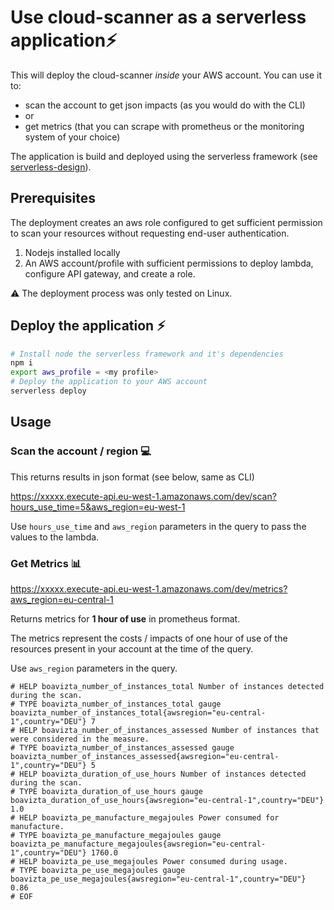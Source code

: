 # Use cloud-scanner as a serverless  application⚡

This will deploy the cloud-scanner _inside_ your AWS account. You can use it to: 

- scan the account to get json impacts (as you would do with the CLI)
- or
- get metrics (that you can scrape with prometheus or the monitoring system of your choice)

The application is build and deployed using the serverless framework (see [serverless-design](../reference/serverless-design.md)).

## Prerequisites

The deployment creates an aws role configured to get sufficient permission to scan your resources without requesting end-user authentication.

1. Nodejs installed locally
2. An AWS account/profile with sufficient permissions to deploy lambda, configure API gateway, and create a role.

⚠ The deployment process was only tested on Linux.

## Deploy the application ⚡

```sh
# Install node the serverless framework and it's dependencies
npm i
export aws_profile = <my profile>
# Deploy the application to your AWS account
serverless deploy
```

## Usage

### Scan the account / region 💻

This returns results in json format (see below, same as CLI)

https://xxxxx.execute-api.eu-west-1.amazonaws.com/dev/scan?hours_use_time=5&aws_region=eu-west-1

Use `hours_use_time` and `aws_region` parameters in the query to pass the values to the lambda.

### Get Metrics 📊

https://xxxxx.execute-api.eu-west-1.amazonaws.com/dev/metrics?aws_region=eu-central-1

Returns metrics for **1 hour of use** in prometheus format.

The metrics represent the costs / impacts of one hour of use of the resources present in your account at the time of the query.

Use `aws_region` parameters in the query.

```plaintext
# HELP boavizta_number_of_instances_total Number of instances detected during the scan.
# TYPE boavizta_number_of_instances_total gauge
boavizta_number_of_instances_total{awsregion="eu-central-1",country="DEU"} 7
# HELP boavizta_number_of_instances_assessed Number of instances that were considered in the measure.
# TYPE boavizta_number_of_instances_assessed gauge
boavizta_number_of_instances_assessed{awsregion="eu-central-1",country="DEU"} 5
# HELP boavizta_duration_of_use_hours Number of instances detected during the scan.
# TYPE boavizta_duration_of_use_hours gauge
boavizta_duration_of_use_hours{awsregion="eu-central-1",country="DEU"} 1.0
# HELP boavizta_pe_manufacture_megajoules Power consumed for manufacture.
# TYPE boavizta_pe_manufacture_megajoules gauge
boavizta_pe_manufacture_megajoules{awsregion="eu-central-1",country="DEU"} 1760.0
# HELP boavizta_pe_use_megajoules Power consumed during usage.
# TYPE boavizta_pe_use_megajoules gauge
boavizta_pe_use_megajoules{awsregion="eu-central-1",country="DEU"} 0.86
# EOF
```
